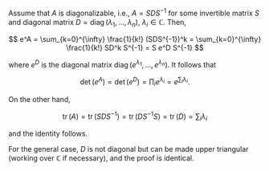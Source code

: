 Assume that $A$ is diagonalizable, i.e., $A = SDS^{-1}$ for some invertible matrix $S$ and diagonal matrix $D=\mathop{\mathrm{diag}}(\lambda_1, \ldots, \lambda_n)$, $\lambda_i \in \mathbb{C}$. Then,

$$
e^A = \sum_{k=0}^{\infty} \frac{1}{k!} (SDS^{-1})^k = \sum_{k=0}^{\infty} \frac{1}{k!} SD^k S^{-1} = S e^D S^{-1}
$$

where $e^D$ is the diagonal matrix $\mathop{\mathrm{diag}}(e^{\lambda_1}, \ldots, e^{\lambda_n})$. It follows that 

$$
\det (e^A) = \det (e^D) = \prod_i e^{\lambda_i} = e^{\sum_i \lambda_i}.
$$

On the other hand, 

$$
\mathop{\mathrm{tr}}(A) = \mathop{\mathrm{tr}}(SDS^{-1}) = \mathop{\mathrm{tr}}(DS^{-1}S) = \mathop{\mathrm{tr}}(D) = \sum_{i} \lambda_i
$$

and the identity follows.

For the general case, $D$ is not diagonal but can be made upper triangular (working over $\mathbb{C}$ if necessary), and the proof is identical.
